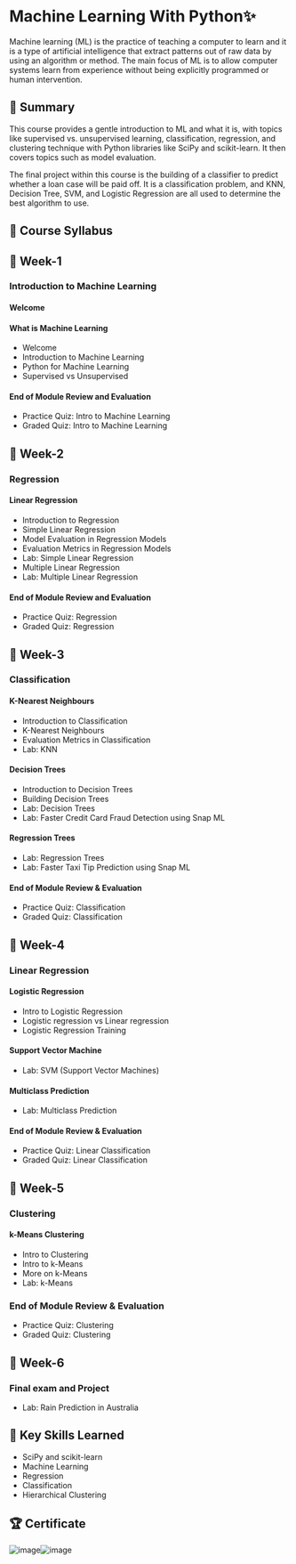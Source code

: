 # Machine Learning With Python✨
Machine learning (ML) is the practice of teaching a computer to learn and it is a type of artificial intelligence that extract patterns out of raw data by using an algorithm or method. The main focus of ML is to allow computer systems learn from experience without being explicitly programmed or human intervention.
## 📄 Summary

This course provides a gentle introduction to ML and what it is, with topics like supervised vs. unsupervised learning, classification, regression, and clustering technique with Python libraries like SciPy and scikit-learn. It then covers topics such as model evaluation.

The final project within this course is the building of a classifier to predict whether a loan case will be paid off. It is a classification problem, and KNN, Decision Tree, SVM, and Logistic Regression are all used to determine the best algorithm to use.
## 📑 Course Syllabus
## 📅 Week-1
### Introduction to Machine Learning
#### Welcome
#### What is Machine Learning
-	Welcome
- Introduction to Machine Learning
- Python for Machine Learning
- Supervised vs Unsupervised

#### End of Module Review and Evaluation
- Practice Quiz: Intro to Machine Learning
- Graded Quiz: Intro to Machine Learning
## 📅 Week-2
### Regression
#### Linear Regression
- Introduction to Regression 
- Simple Linear Regression
- Model Evaluation in Regression Models
- Evaluation Metrics in Regression Models
- Lab: Simple Linear Regression
- Multiple Linear Regression
- Lab: Multiple Linear Regression

#### End of Module Review and Evaluation

- Practice Quiz: Regression
- Graded Quiz: Regression

## 📅 Week-3
### Classification
#### K-Nearest Neighbours
- Introduction to Classification
- K-Nearest Neighbours
- Evaluation Metrics in Classification
- Lab: KNN
#### Decision Trees
- Introduction to Decision Trees
- Building Decision Trees
- Lab: Decision Trees
- Lab: Faster Credit Card Fraud Detection using Snap ML
#### Regression Trees
- Lab: Regression Trees
- Lab: Faster Taxi Tip Prediction using Snap ML
#### End of Module Review & Evaluation
- Practice Quiz: Classification
- Graded Quiz: Classification

## 📅 Week-4
### Linear Regression
#### Logistic Regression
- Intro to Logistic Regression
- Logistic regression vs Linear regression
- Logistic Regression Training
#### Support Vector Machine
-	Lab: SVM (Support Vector Machines)
#### Multiclass Prediction
- Lab: Multiclass Prediction
#### End of Module Review & Evaluation
- Practice Quiz: Linear Classification
- Graded Quiz: Linear Classification

## 📅 Week-5
### Clustering
#### k-Means Clustering
- Intro to Clustering
- Intro to k-Means
- More on k-Means
- Lab: k-Means
### End of Module Review & Evaluation
- Practice Quiz: Clustering
- Graded Quiz: Clustering
## 📅 Week-6
### Final exam and Project
-	Lab: Rain Prediction in Australia
## 🔑 Key Skills Learned
- SciPy and scikit-learn
- Machine Learning
- Regression
- Classification
- Hierarchical Clustering
## 🏆 Certificate
![image](https://user-images.githubusercontent.com/112087783/230169402-1ab50e32-593d-4573-9066-b37891b8a1c5.png)![image](https://user-images.githubusercontent.com/112087783/230169448-d6fec49a-01d2-4c87-9175-966dffe746b1.png)





